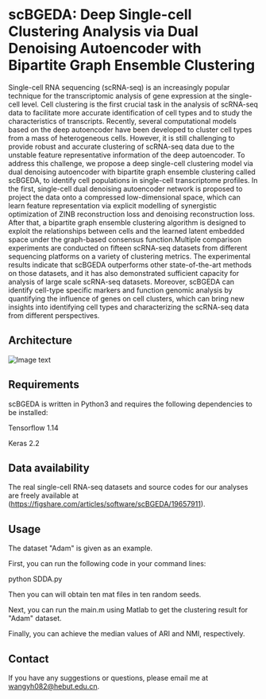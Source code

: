 # scBGEDA: Deep Single-cell Clustering Analysis via Dual Denoising Autoencoder with Bipartite Graph Ensemble Clustering

Single-cell RNA sequencing (scRNA-seq) is an increasingly popular technique for the transcriptomic analysis of gene expression at the single-cell level. Cell clustering is the first crucial task in the analysis of scRNA-seq data to facilitate more accurate identification of cell types and to study the characteristics of transcripts. Recently, several computational models based on the deep autoencoder have been developed to cluster cell types from a mass of heterogeneous cells. However, it is still challenging to provide robust and accurate clustering of scRNA-seq data due to the unstable feature representative information of the deep autoencoder. To address this challenge, we propose a deep single-cell clustering model via dual denoising autoencoder with bipartite graph ensemble clustering called scBGEDA, to identify cell populations in single-cell transcriptome profiles. In the first, single-cell dual denoising  autoencoder network is proposed to project the data onto a compressed low-dimensional space, which can learn feature representation via explicit modelling of synergistic optimization of ZINB reconstruction loss and denoising reconstruction loss. After that, a bipartite graph ensemble clustering algorithm is designed to exploit the relationships between cells and the learned latent embedded space under the graph-based consensus function.Multiple comparison experiments are conducted on fifteen scRNA-seq datasets from different sequencing platforms on a variety of clustering metrics. The experimental results indicate that scBGEDA outperforms other state-of-the-art methods on those datasets, and it has also demonstrated sufficient capacity for analysis of large scale scRNA-seq datasets. Moreover, scBGEDA can identify cell-type specific markers and function genomic analysis by quantifying the influence of genes on cell clusters, which can bring new insights into identifying cell types and characterizing the scRNA-seq data from different perspectives.

## Architecture
![Image text](https://github.com/wangyh082/scBGEDA/blob/main/frame.jpg)

## Requirements

scBGEDA is written in Python3 and requires the following dependencies to be installed:

Tensorflow 1.14

Keras 2.2

## Data availability

The real single-cell RNA-seq datasets and source codes for our analyses are freely available at (https://figshare.com/articles/software/scBGEDA/19657911).

## Usage

The dataset "Adam" is given as an example. 

First, you can run the following code in your command lines:

python SDDA.py 

Then you can will obtain ten mat files in ten random seeds. 

Next, you can run the main.m using Matlab to get the clustering result for "Adam" dataset. 

Finally, you can achieve the median values of ARI and NMI, respectively.

## Contact

If you have any suggestions or questions, please email me at wangyh082@hebut.edu.cn.


